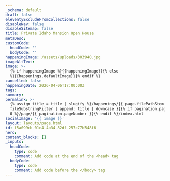 ```yaml
---
_schema: default
draft: false
eleventyExcludeFromCollections: false
disableNav: false
disableSitemap: false
title: Private Idaho Mansion Open House
metaDesc:
customCode:
  headCode: ''
  bodyCode: ''
happeningImage: /assets/uploads/303940.jpg
imageAltText:
image: >-
  {% if happeningImage %}{{happeningImage}}{% else
  %}{{happenings.defaultImage}}{% endif %}
cancelled: false
happeningDate: 2026-04-06T17:00:00Z
tags:
summary:
permalink: >-
  {% assign title = title | slugify %}/happenings/{{ page.filePathStem |
  fileSubstringFilter | append: title | downcase }}{% if pagination.pageNumber >
  0 %}/page/{{ pagination.pageNumber }}{% endif %}/index.html
socialImage: '{{ image }}'
layout: layouts/page.html
id: f5a099cb-01e4-4b34-82df-257c77b548f6
hero:
content_blocks: []
_inputs:
  headCode:
    type: code
    comment: Add code at the end of the <head> tag
  bodyCode:
    type: code
    comment: Add code before the </body> tag
---
```

